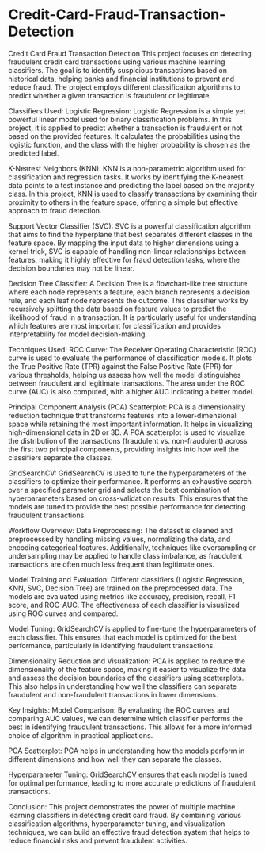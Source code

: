 # Credit-Card-Fraud-Transaction-Detection

Credit Card Fraud Transaction Detection
This project focuses on detecting fraudulent credit card transactions using various machine learning classifiers. The goal is to identify suspicious transactions based on historical data, helping banks and financial institutions to prevent and reduce fraud. The project employs different classification algorithms to predict whether a given transaction is fraudulent or legitimate.

Classifiers Used:
Logistic Regression: Logistic Regression is a simple yet powerful linear model used for binary classification problems. In this project, it is applied to predict whether a transaction is fraudulent or not based on the provided features. It calculates the probabilities using the logistic function, and the class with the higher probability is chosen as the predicted label.

K-Nearest Neighbors (KNN): KNN is a non-parametric algorithm used for classification and regression tasks. It works by identifying the K-nearest data points to a test instance and predicting the label based on the majority class. In this project, KNN is used to classify transactions by examining their proximity to others in the feature space, offering a simple but effective approach to fraud detection.

Support Vector Classifier (SVC): SVC is a powerful classification algorithm that aims to find the hyperplane that best separates different classes in the feature space. By mapping the input data to higher dimensions using a kernel trick, SVC is capable of handling non-linear relationships between features, making it highly effective for fraud detection tasks, where the decision boundaries may not be linear.

Decision Tree Classifier: A Decision Tree is a flowchart-like tree structure where each node represents a feature, each branch represents a decision rule, and each leaf node represents the outcome. This classifier works by recursively splitting the data based on feature values to predict the likelihood of fraud in a transaction. It is particularly useful for understanding which features are most important for classification and provides interpretability for model decision-making.

Techniques Used:
ROC Curve: The Receiver Operating Characteristic (ROC) curve is used to evaluate the performance of classification models. It plots the True Positive Rate (TPR) against the False Positive Rate (FPR) for various thresholds, helping us assess how well the model distinguishes between fraudulent and legitimate transactions. The area under the ROC curve (AUC) is also computed, with a higher AUC indicating a better model.

Principal Component Analysis (PCA) Scatterplot: PCA is a dimensionality reduction technique that transforms features into a lower-dimensional space while retaining the most important information. It helps in visualizing high-dimensional data in 2D or 3D. A PCA scatterplot is used to visualize the distribution of the transactions (fraudulent vs. non-fraudulent) across the first two principal components, providing insights into how well the classifiers separate the classes.

GridSearchCV: GridSearchCV is used to tune the hyperparameters of the classifiers to optimize their performance. It performs an exhaustive search over a specified parameter grid and selects the best combination of hyperparameters based on cross-validation results. This ensures that the models are tuned to provide the best possible performance for detecting fraudulent transactions.

Workflow Overview:
Data Preprocessing: The dataset is cleaned and preprocessed by handling missing values, normalizing the data, and encoding categorical features. Additionally, techniques like oversampling or undersampling may be applied to handle class imbalance, as fraudulent transactions are often much less frequent than legitimate ones.

Model Training and Evaluation: Different classifiers (Logistic Regression, KNN, SVC, Decision Tree) are trained on the preprocessed data. The models are evaluated using metrics like accuracy, precision, recall, F1 score, and ROC-AUC. The effectiveness of each classifier is visualized using ROC curves and compared.

Model Tuning: GridSearchCV is applied to fine-tune the hyperparameters of each classifier. This ensures that each model is optimized for the best performance, particularly in identifying fraudulent transactions.

Dimensionality Reduction and Visualization: PCA is applied to reduce the dimensionality of the feature space, making it easier to visualize the data and assess the decision boundaries of the classifiers using scatterplots. This also helps in understanding how well the classifiers can separate fraudulent and non-fraudulent transactions in lower dimensions.

Key Insights:
Model Comparison: By evaluating the ROC curves and comparing AUC values, we can determine which classifier performs the best in identifying fraudulent transactions. This allows for a more informed choice of algorithm in practical applications.

PCA Scatterplot: PCA helps in understanding how the models perform in different dimensions and how well they can separate the classes.

Hyperparameter Tuning: GridSearchCV ensures that each model is tuned for optimal performance, leading to more accurate predictions of fraudulent transactions.

Conclusion:
This project demonstrates the power of multiple machine learning classifiers in detecting credit card fraud. By combining various classification algorithms, hyperparameter tuning, and visualization techniques, we can build an effective fraud detection system that helps to reduce financial risks and prevent fraudulent activities.
